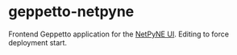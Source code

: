 # geppetto-netpyne

Frontend Geppetto application for the [NetPyNE UI](https://github.com/MetaCell/NetPyNE-UI).
Editing to force deployment start.
